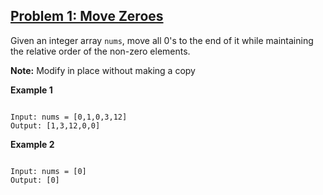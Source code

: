 ## [Problem 1: Move Zeroes](p1.js)

Given an integer array `nums`, move all 0's to the end of it while maintaining the relative order of the non-zero elements.

**Note:** Modify in place without making a copy

**Example 1**

```

Input: nums = [0,1,0,3,12]
Output: [1,3,12,0,0]

```

**Example 2**

```

Input: nums = [0]
Output: [0]

```
